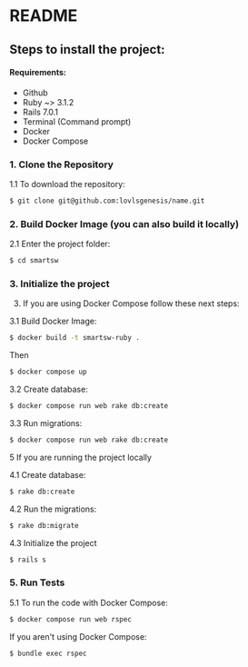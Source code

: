 # README

## Steps to install the project:

#### Requirements:

* Github
* Ruby ~> 3.1.2
* Rails 7.0.1
* Terminal (Command prompt)
* Docker
* Docker Compose

### 1. Clone the Repository

  1.1 To download the repository:
  ```bash
  $ git clone git@github.com:lovlsgenesis/name.git
  ```

### 2. Build Docker Image (you can also build it locally)

  2.1 Enter the project folder:
  ```bash
  $ cd smartsw
  ```

### 3. Initialize the project

  3. If you are using Docker Compose follow these next steps:

  3.1 Build Docker Image:
  ```bash
  $ docker build -t smartsw-ruby .
  ```

  Then
  ```bash
  $ docker compose up
  ```

  3.2 Create database:
  ```bash
  $ docker compose run web rake db:create
  ```

  3.3 Run migrations:
  ```bash
  $ docker compose run web rake db:create
  ```

  5 If you are running the project locally

  4.1 Create database:
  ```bash
  $ rake db:create
  ```

  4.2 Run the migrations:
  ```bash
  $ rake db:migrate
  ```

  4.3 Initialize the project
  ```bash
  $ rails s
  ```

### 5. Run Tests

  5.1 To run the code with Docker Compose:
  ```bash
  $ docker compose run web rspec
  ```

  If you aren't using Docker Compose:
  ```bash
  $ bundle exec rspec
  ```



